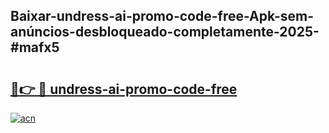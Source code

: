 ## Baixar-undress-ai-promo-code-free-Apk-sem-anúncios-desbloqueado-completamente-2025-#mafx5

# <h2><a href="https://ainizakaria.my?title=undress-ai-promo-code-free&ref=22M">🔗👉 🔴 undress-ai-promo-code-free</a></h2>

[![acn](https://github.com/user-attachments/assets/0f9c940e-d8b0-45ae-aac7-cd30a18b3e1c)](https://ainizakaria.my?title=undress-ai-promo-code-free&ref=22M)

